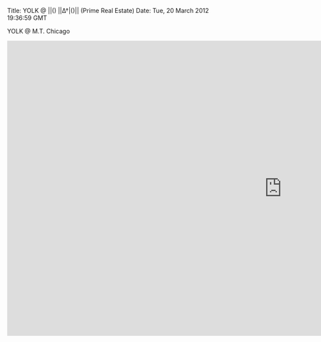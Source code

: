 Title: YOLK @ |\|() |\|∆†|()|\| (Prime Real Estate)
Date: Tue, 20 March 2012 19:36:59 GMT

YOLK @ M.T. Chicago

<iframe src="http://player.vimeo.com/video/45660333?badge=0&amp;color=ffffff&amp;autoplay=1" width="1280" height="689" frameborder="0" webkitAllowFullScreen mozallowfullscreen allowFullScreen></iframe>


